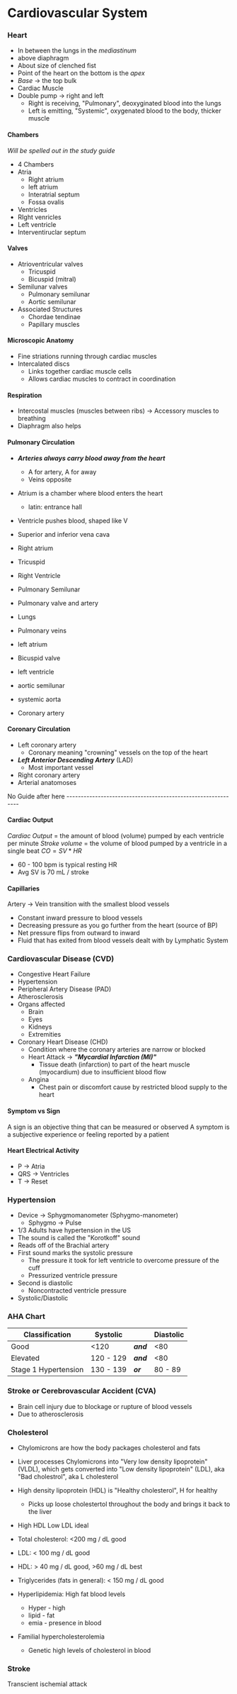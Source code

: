 # Cardiovascular System

### Heart
* In between the lungs in the *mediastinum*
* above diaphragm
* About size of clenched fist
* Point of the heart on the bottom is the *apex*
* *Base* -> the top bulk
* Cardiac Muscle
* Double pump -> right and left
	* Right is receiving, "Pulmonary", deoxyginated blood into the lungs
	* Left is emitting, "Systemic", oxygenated blood to the body, thicker muscle

#### Chambers
*Will be spelled out in the study guide*
* 4 Chambers
* Atria
	* Right atrium
	* left atrium
	* Interatrial septum
	* Fossa ovalis
* Ventricles
* RIght venricles
* Left ventricle
* Interventiruclar septum

#### Valves
* Atrioventricular valves
	* Tricuspid
	* Bicuspid (mitral)
* Semilunar valves
	* Pulmonary semilunar
	* Aortic semilunar
* Associated Structures
	* Chordae tendinae
	* Papillary muscles
#### Microscopic Anatomy
* Fine striations running through cardiac muscles
* Intercalated discs
	* Links together cardiac muscle cells
	* Allows cardiac muscles to contract in coordination

#### Respiration
* Intercostal muscles (muscles between ribs) -> Accessory muscles to breathing
* Diaphragm also helps

#### Pulmonary Circulation
* ***Arteries always carry blood away from the heart***
	* A for artery, A for away
	* Veins opposite
* Atrium is a chamber where blood enters the heart
	* latin: entrance hall
* Ventricle pushes blood, shaped like V

* Superior and inferior vena cava
* Right atrium
* Tricuspid
* Right Ventricle
* Pulmonary Semilunar
* Pulmonary valve and artery
* Lungs
* Pulmonary veins
* left atrium
* Bicuspid valve
* left ventricle
* aortic semilunar
* systemic aorta
* Coronary artery

#### Coronary Circulation
* Left coronary artery
	* Coronary meaning "crowning" vessels on the top of the heart
* ***Left Anterior Descending Artery*** (LAD)
	* Most important vessel
* Right coronary artery
* Arterial anatomoses


No Guide after here -------------------------------------------------------------

#### Cardiac Output
*Cardiac Output* = the amount of blood (volume) pumped by each ventricle per minute
*Stroke volume* = the volume of blood pumped by a ventricle in a single beat
$CO = SV * HR$
* 60 - 100 bpm is typical resting HR
* Avg SV is 70 mL / stroke

#### Capillaries
Artery -> Vein transition with the smallest blood vessels
* Constant inward pressure to blood vessels
* Decreasing pressure as you go further from the heart (source of BP)
* Net pressure flips from outward to inward
* Fluid that has exited from blood vessels dealt with by Lymphatic System

### Cardiovascular Disease (CVD)
* Congestive Heart Failure
* Hypertension
* Peripheral Artery Disease (PAD)
* Atherosclerosis
* Organs affected
	* Brain
	* Eyes
	* Kidneys
	* Extremities
* Coronary Heart Disease (CHD)
	* Condition where the coronary arteries are narrow or blocked
	* Heart Attack -> ***"Mycardial Infarction (MI)"***
		* Tissue death (infarction) to part of the heart muscle (myocardium) due to insufficient blood flow
	* Angina
		* Chest pain or discomfort cause by restricted blood supply to the heart

#### Symptom vs Sign
A sign is an objective thing that can be measured or observed
A symptom is a subjective experience or feeling reported by a patient

#### Heart Electrical Activity
* P -> Atria
* QRS -> Ventricles
* T -> Reset

### Hypertension
* Device -> Sphygmomanometer (Sphygmo-manometer)
	* Sphygmo -> Pulse
* 1/3 Adults have hypertension in the US
* The sound is called the "Korotkoff" sound
* Reads off of the Brachial artery
* First sound marks the systolic pressure
	* The pressure it took for left ventricle to overcome pressure of the cuff
	* Pressurized ventricle pressure
* Second is diastolic
	* Noncontracted ventricle pressure
* Systolic/Diastolic

### AHA Chart

| Classification       | Systolic  |           | Diastolic |
| -------------------- | --------- | --------- | --------- |
| Good                 | <120      | ***and*** | <80       |
| Elevated             | 120 - 129 | ***and*** | <80       |
| Stage 1 Hypertension | 130 - 139 | ***or***  | 80 - 89   |

### Stroke or Cerebrovascular Accident (CVA)
* Brain cell injury due to blockage or rupture of blood vessels
* Due to atherosclerosis

### Cholesterol
* Chylomicrons are how the body packages cholesterol and fats
* Liver processes Chylomicrons into "Very low density lipoprotein" (VLDL), which gets converted into "Low density lipoprotein" (LDL), aka "Bad cholestrol", aka L cholesterol
* High density lipoprotein (HDL) is "Healthy cholesterol", H for healthy
	* Picks up loose cholestertol throughout the body and brings it back to the liver
* High HDL Low LDL ideal
* Total cholesterol: <200 mg / dL good
* LDL: < 100 mg / dL good
* HDL: > 40 mg / dL good, >60 mg / dL best
* Triglycerides (fats in general): < 150 mg / dL good

* Hyperlipidemia: High fat blood levels
	* Hyper - high
	* lipid - fat
	* emia - presence in blood
* Familial hypercholesterolemia
	* Genetic high levels of cholesterol in blood

### Stroke
Transcient ischemial attack